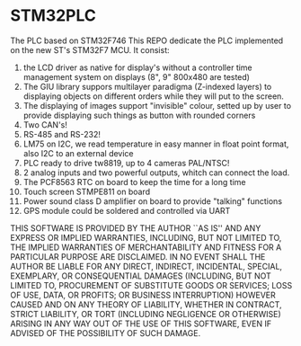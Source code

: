# STM32PLC
The PLC based on STM32F746
This REPO dedicate the PLC implemented on the new ST's STM32F7 MCU.
It consist:
1. the LCD driver as native for display's without a controller time management system on displays (8", 9" 800x480 are tested)
2. The GIU library suppors multilayer paradigma (Z-indexed layers) to displaying objects on different orders while they will put to the screen.
3. The displaying of images support "invisible" colour, setted up by user to provide displaying such things as button with rounded corners
4. Two CAN's!
5. RS-485 and RS-232!
6. LM75 on I2C, we read temperature in easy manner in float point format, also I2C to an external device 
7. PLC ready to drive tw8819, up to 4 cameras PAL/NTSC!
8. 2 analog inputs and two powerful outputs, whitch can connect the load.
9. The PCF8563 RTC on board to keep the time for a long time
10. Touch screen STMPE811 on board
11. Power sound class D amplifier on board to provide "talking" functions
12. GPS module could be soldered and controlled via UART

THIS SOFTWARE IS PROVIDED BY THE AUTHOR ``AS IS'' AND ANY EXPRESS
OR IMPLIED WARRANTIES, INCLUDING, BUT NOT LIMITED TO, THE IMPLIED
WARRANTIES OF MERCHANTABILITY AND FITNESS FOR A PARTICULAR PURPOSE
ARE DISCLAIMED.  IN NO EVENT SHALL THE AUTHOR BE LIABLE FOR ANY
DIRECT, INDIRECT, INCIDENTAL, SPECIAL, EXEMPLARY, OR CONSEQUENTIAL
DAMAGES (INCLUDING, BUT NOT LIMITED TO, PROCUREMENT OF SUBSTITUTE
GOODS OR SERVICES; LOSS OF USE, DATA, OR PROFITS; OR BUSINESS
INTERRUPTION) HOWEVER CAUSED AND ON ANY THEORY OF LIABILITY,
WHETHER IN CONTRACT, STRICT LIABILITY, OR TORT (INCLUDING
NEGLIGENCE OR OTHERWISE) ARISING IN ANY WAY OUT OF THE USE OF THIS
SOFTWARE, EVEN IF ADVISED OF THE POSSIBILITY OF SUCH DAMAGE.

